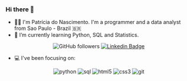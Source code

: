 ### Hi there 👋

<!--
**pathilink/pathilink** is a ✨ _special_ ✨ repository because its `README.md` (this file) appears on your GitHub profile.

Here are some ideas to get you started:

- 🔭 I’m currently working on ...
- 🌱 I’m currently learning ...
- 👯 I’m looking to collaborate on ...
- 🤔 I’m looking for help with ...
- 💬 Ask me about ...
- 📫 How to reach me: ...
- 😄 Pronouns: ...
- ⚡ Fun fact: ...
-->

- 👩‍💻 I'm Patrícia do Nascimento. I'm a programmer and a data analyst from Sao Paulo - Brazil 🇧🇷
- 🌱 I’m currently learning Python, SQL and Statistics.

<p style="text-align: center;>

[![GitHub followers](https://img.shields.io/github/followers/pathilink?style=social)](https://www.github.com/pathilink)
[![Linkedin Badge](https://img.shields.io/badge/-pathilink-blue?style=flat&logo=Linkedin&logoColor=white&link=https://www.linkedin.com/in/pathilink/)](https://www.linkedin.com/in/pathilink/)

</p>

<p style="text-align: center;>

![Patrícia's github stats](https://github-readme-stats.vercel.app/api?username=pathilink&show_icons=false&bg_color=30,e96443,904e95&title_color=fff&text_color=fff)

</p>

<p style="text-align: center;>

![Top Langs](https://github-readme-stats.vercel.app/api/top-langs/?username=pathilink&bg_color=30,e96443,904e95&title_color=fff&text_color=fff)

</p>
<!-- Purple Bliss - #360033, #0B8793 -->

- 💻 I've been focusing on: 

<p style="text-align: center;">

<img alt="python" src="https://img.shields.io/badge/-Python-023e8a?style=flat&logo=python&logoColor=white" />

<img alt="sql" src="https://img.shields.io/badge/-SQL-023e8a?style=flat&logo=SQLite&logoColor=white" />

<img alt="html5" src="https://img.shields.io/badge/-HTML5-023e8a?style=flat&logo=html5&logoColor=white"/>

<img alt="css3" src="https://img.shields.io/badge/-CSS-023e8a?style=flat&logo=css3&logoColor=white" />

<img alt="git" src="https://img.shields.io/badge/-Git-023e8a?style=flat&logo=git&logoColor=white" />

<!-- <img alt="r" src="https://img.shields.io/badge/-R-F05032?style=flat-square&logo=r&logoColor=white" /> -->

</p>

<!-- https://github.com/anuraghazra/github-readme-stats/blob/master/readme.md -->

<!-- https://simpleicons.org/ -->